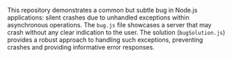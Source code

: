 This repository demonstrates a common but subtle bug in Node.js applications: silent crashes due to unhandled exceptions within asynchronous operations.  The `bug.js` file showcases a server that may crash without any clear indication to the user.  The solution (`bugSolution.js`) provides a robust approach to handling such exceptions, preventing crashes and providing informative error responses.